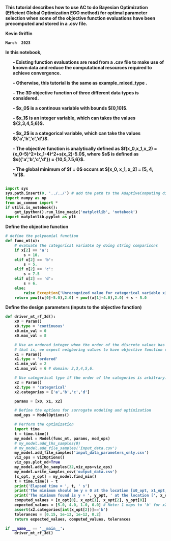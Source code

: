 
<div class="jumbotron text-left"><b>
    
This tutorial describes how to use AC to do Bayesian Optimization (Efficient Global Optimization EGO method) for optimal parameter selection when some of the objective function evaluations have been precomputed and stored in a .csv file.
<div>
    
Kevin Griffin
    
    March  2023

<div class="alert alert-info fade in" id="d110">
<p>In this notebook, </p>
<ol> - Existing function evaluations are read from a .csv file to make use of known data and reduce the computational resources required to achieve convergence.</ol>
<ol> - Otherwise, this tutorial is the same as example_mixed_type .</ol> 
<ol> - The 3D objective function of three different data types is considered.</ol> 
<ol> - $x_0$ is a continous variable with bounds $[0,10]$.</ol> 
<ol> - $x_1$ is an integer variable, which can takes the values ${2,3,4,5,6}$.</ol> 
<ol> - $x_2$ is a categorical variable, which can take the values ${'a','b','c','d'}$.</ol> 
<ol> - The objective function is analytically defined as $f(x_0,x_1,x_2) = (x_0-5)^2+(x_1-4)^2+s(x_2)-5.0$, where $s$ is defined as $s({'a','b','c','d'}) = {10,5,7.5,6}$.</ol> 
<ol> - The global minimum of $f = 0$ occurs at $[x_0, x_1, x_2] = [5, 4, 'b']$. </ol>
</div>

```python

import sys
sys.path.insert(0, '../../') # add the path to the AdaptiveComputing directory
import numpy as np
from ac_common import *
if utils.is_notebook():
    get_ipython().run_line_magic('matplotlib', 'notebook')
import matplotlib.pyplot as plt
```


Define the objective function


```python
# define the polynomial function
def func_mt(x):
    # evaluate the categorical variable by doing string comparisons
    if x[2] == 'a':
        s = 10.
    elif x[2] == 'b':
        s = 5.
    elif x[2] == 'c':
        s = 7.5
    elif x[2] == 'd':
        s = 6.
    else:
        raise Exception('Unrecognized value for categorical variable x[2]')
    return pow((x[0]-5.0),2.0) + pow((x[1]-4.0),2.0) + s - 5.0
```

Define the design parameters (inputs to the objective function)

```python
def driver_mt_rf_3d():
    x0 = Param()
    x0.type = 'continuous'
    x0.min_val = 0
    x0.max_val = 8

    # Use an ordered integer when the order of the discrete values has significance,
    # that is, we expect neigboring values to have objective function values that are correlated
    x1 = Param()
    x1.type = 'ordered'
    x1.min_val = 2
    x1.max_val = 6 # domain: 2,3,4,5,6.

    # Use categorical type if the order of the categories is arbitrary.
    x2 = Param()
    x2.type = 'categorical'
    x2.categories = ['a','b','c','d']

    params = [x0, x1, x2]

    # Define the options for surrogate modeling and optimization
    mod_ops = ModelOptions()

    # Perform the optimization
    import time
    t = time.time()
    my_model = Model(func_mt, params, mod_ops)
    # my_model.add_lhs_samples(0)
    # my_model.add_file_samples('input_data.csv')
    my_model.add_file_samples('input_data_parameters_only.csv')
    viz_ops = VizOptions()
    viz_ops.plot_nd=True
    my_model.add_bo_samples(32,viz_ops=viz_ops)
    my_model.write_samples_csv('output_data.csv')
    [x_opt, y_opt] = my_model.find_min()
    t = time.time() - t
    print('Elapsed time = ', t, ' s')
    print('The minimum should be y = 0 at the location [x0_opt, x1_opt, x2_opt] = [5, 4, b]')
    print('The minimum found is y = ', y_opt, ' at the location [', x_opt[0],', ',x_opt[1],', ',x2.categories[int(x_opt[2])],']')
    computed_values = [x_opt[0], x_opt[1], x_opt[2], y_opt[0]]
    expected_values = [5.0, 4.0, 1.0, 0.0] # Note: 1 maps to 'b' for x2
    assert(x2.categories[int(x_opt[2])]=='b')
    tolerances = [0.15, 1e-12, 1e-12, 0.2]
    return expected_values, computed_values, tolerances
```

```python
if __name__ == '__main__':
    driver_mt_rf_3d()
```
